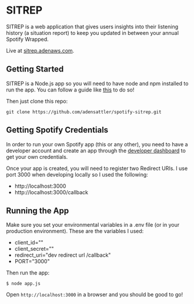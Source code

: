 # SITREP
SITREP is a web application that gives users insights into their listening history (a situation report) to keep you updated in between your annual Spotify Wrapped.

Live at [sitrep.adenaws.com](https://sitrepmusic.web.app/).

## Getting Started
SITREP is a Node.js app so you will need to have node and npm installed to run the app. You can follow a guide like [this](https://docs.npmjs.com/downloading-and-installing-node-js-and-npm) to do so!

Then just clone this repo:
```
git clone https://github.com/adensattler/spotify-sitrep.git
```

## Getting Spotify Credentials
In order to run your own Spotify app (this or any other), you need to have a developer account and create an app through the [developer dashboard](https://developer.spotify.com/dashboard) to get your own credentials.

Once your app is created, you will need to register two Redirect URIs. I use port 3000 when developing locally so I used the following:
- http://localhost:3000
- http://localhost:3000/callback

## Running the App
Make sure you set your environmental variables in a .env file (or in your production environment). These are the variables I used:
- client_id=""
- client_secret=""
- redirect_uri="dev redirect url /callback"
- PORT="3000"

Then run the app:

    $ node app.js

Open `http://localhost:3000` in a browser and you should be good to go!
